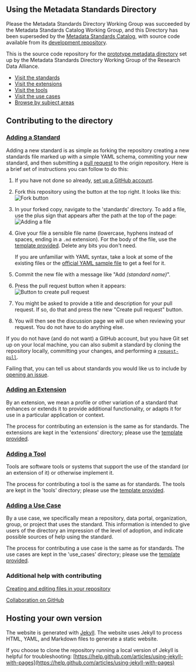 ## Using the Metadata Standards Directory

Please the Metadata Standards Directory Working Group was succeeded by the
Metadata Standards Catalog Working Group, and this Directory has been superseded
by the [Metadata Standards Catalog], with source code available from its
[development repository].

[Metadata Standards Catalog]: https://rdamsc.bath.ac.uk/
[development repository]: https://github.com/rd-alliance/metadata-catalog-dev

This is the source code repository for the
[prototype metadata directory](http://rd-alliance.github.io/metadata-directory/)
set up by the Metadata Standards Directory Working Group of the Research Data Alliance.

* [Visit the standards](http://rd-alliance.github.io/metadata-directory/standards/)
* [Visit the extensions](http://rd-alliance.github.io/metadata-directory/extensions/)
* [Visit the tools](http://rd-alliance.github.io/metadata-directory/tools/)
* [Visit the use cases](http://rd-alliance.github.io/metadata-directory/use_cases/)
* [Browse by subject areas](http://rd-alliance.github.io/metadata-directory/subjects/)

## Contributing to the directory

### [Adding a Standard](http://rd-alliance.github.io/metadata-directory/standards/add.html)

Adding a new standard is as simple as forking the repository creating a new
standards file marked up with a simple YAML schema, commiting your new
standard, and then submitting a
[pull request](https://help.github.com/articles/using-pull-requests) to the
origin repository. Here is a brief set of instructions you can follow to do
this:

 1. If you have not done so already,
    [set up a GitHub account](https://github.com/join).

 2. Fork this repository using the button at the top right. It looks like this:\
    ![Fork button](images/fork-button.png)

 3. In your forked copy, navigate to the 'standards' directory. To add a file,
    use the plus sign that appears after the path at the top of the page:\
    ![Adding a file](images/add-button.png)

 4. Give your file a sensible file name (lowercase, hyphens instead of spaces,
    ending in a `.md` extension). For the body of the file, use the
    [template provided](http://rd-alliance.github.io/metadata-directory/standards/add.html).
    Delete any bits you don't need.

    If you are unfamiliar with YAML syntax, take a look at some of the
    existing files or the
    [official YAML sample file](http://www.yaml.org/start.html)
    to get a feel for it.

 5. Commit the new file with a message like "Add *(standard name)*".

 6. Press the pull request button when it appears:\
    ![Button to create pull request](images/pull-request.png)

 7. You might be asked to provide a title and description for your pull request.
    If so, do that and press the new "Create pull request" button.

 8. You will then see the discussion page we will use when reviewing your
    request. You do not have to do anything else.

If you do not have (and do not want) a GitHub account, but you have Git set up
on your local machine, you can also submit a standard by cloning the
repository locally, committing your changes, and performing a
[`request-pull`](http://git-scm.com/docs/git-request-pull).

Failing that, you can tell us about standards you would like us to include by
[opening an issue](https://github.com/rd-alliance/metadata-directory/issues/new).


### [Adding an Extension](http://rd-alliance.github.io/metadata-directory/extensions/add.html)

By an extension, we mean a profile or other variation of a standard that
enhances or extends it to provide additional functionality, or adapts it for use
in a particular application or context.

The process for contributing an extension is the same as for standards.
The extensions are kept in the 'extensions' directory; please use the
[template provided](http://rd-alliance.github.io/metadata-directory/extensions/add.html).

### [Adding a Tool](http://rd-alliance.github.io/metadata-directory/tools/add.html)

Tools are software tools or systems that support the use of the standard (or an
extension of it) or otherwise implement it.

The process for contributing a tool is the same as for standards.
The tools are kept in the 'tools' directory; please use the
[template provided](http://rd-alliance.github.io/metadata-directory/tools/add.html).

### [Adding a Use Case](http://rd-alliance.github.io/metadata-directory/use_cases/add.html)

By a use case, we specifically mean a repository, data portal, organization,
group, or project that uses the standard. This information is intended to give
users of the directory an impression of the level of adoption, and indicate
possible sources of help using the standard.

The process for contributing a use case is the same as for standards.
The use cases are kept in the 'use_cases' directory; please use the
[template provided](http://rd-alliance.github.io/metadata-directory/use_cases/add.html).

### Additional help with contributing

[Creating and editing files in your repository](https://help.github.com/articles/creating-and-editing-files-in-your-repository)

[Collaboration on GitHub](https://help.github.com/categories/63/articles)

## Hosting your own version

The website is generated with [Jekyll](http://jekyllrb.com). The website uses
Jekyll to process HTML, YAML, and Markdown files to generate a static website.

If you choose to clone the repository running a local version of Jekyll is
helpful for troubleshooting:
[https://help.github.com/articles/using-jekyll-with-pages](https://help.github.com/articles/using-jekyll-with-pages)
